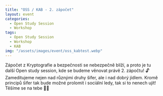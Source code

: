 ```yaml
---
title: "OSS / KAB - 2. zápočet"
layout: event
categories:
  - Open Study Session
  - Workshop
tags:
  - Open Study Session
  - Workshop
  - KAB
img: "/assets/images/event/oss_kabtest.webp"
---
```


Zápočet z Kryptografie a bezpečnosti se nebezpečně blíží, a proto je tu další Open study session, kde se budeme věnovat právě 2. zápočtu! 🔓 
Zameditujeme nejen nad různými druhy šifer, ale i nad dobrý jídlem. Kromě principů šifer tak bude možné prolomit i sociální ledy, tak si to nenech ujít! Těšíme se na tebe 💙💛